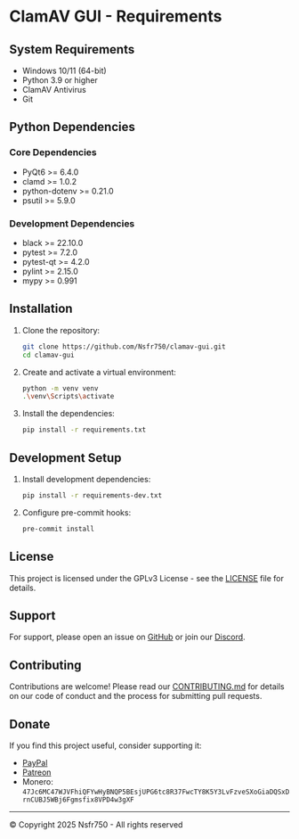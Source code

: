 # ClamAV GUI - Requirements

## System Requirements

- Windows 10/11 (64-bit)
- Python 3.9 or higher
- ClamAV Antivirus
- Git

## Python Dependencies

### Core Dependencies
- PyQt6 >= 6.4.0
- clamd >= 1.0.2
- python-dotenv >= 0.21.0
- psutil >= 5.9.0

### Development Dependencies
- black >= 22.10.0
- pytest >= 7.2.0
- pytest-qt >= 4.2.0
- pylint >= 2.15.0
- mypy >= 0.991

## Installation

1. Clone the repository:
   ```bash
   git clone https://github.com/Nsfr750/clamav-gui.git
   cd clamav-gui
   ```

2. Create and activate a virtual environment:
   ```bash
   python -m venv venv
   .\venv\Scripts\activate
   ```

3. Install the dependencies:
   ```bash
   pip install -r requirements.txt
   ```

## Development Setup

1. Install development dependencies:
   ```bash
   pip install -r requirements-dev.txt
   ```

2. Configure pre-commit hooks:
   ```bash
   pre-commit install
   ```

## License

This project is licensed under the GPLv3 License - see the [LICENSE](LICENSE) file for details.

## Support

For support, please open an issue on [GitHub](https://github.com/Nsfr750/clamav-gui/issues) or join our [Discord](https://discord.gg/ryqNeuRYjD).

## Contributing

Contributions are welcome! Please read our [CONTRIBUTING.md](CONTRIBUTING.md) for details on our code of conduct and the process for submitting pull requests.

## Donate

If you find this project useful, consider supporting it:
- [PayPal](https://paypal.me/3dmega)
- [Patreon](https://www.patreon.com/Nsfr750)
- Monero: `47Jc6MC47WJVFhiQFYwHyBNQP5BEsjUPG6tc8R37FwcTY8K5Y3LvFzveSXoGiaDQSxDrnCUBJ5WBj6Fgmsfix8VPD4w3gXF`

---

© Copyright 2025 Nsfr750 - All rights reserved
